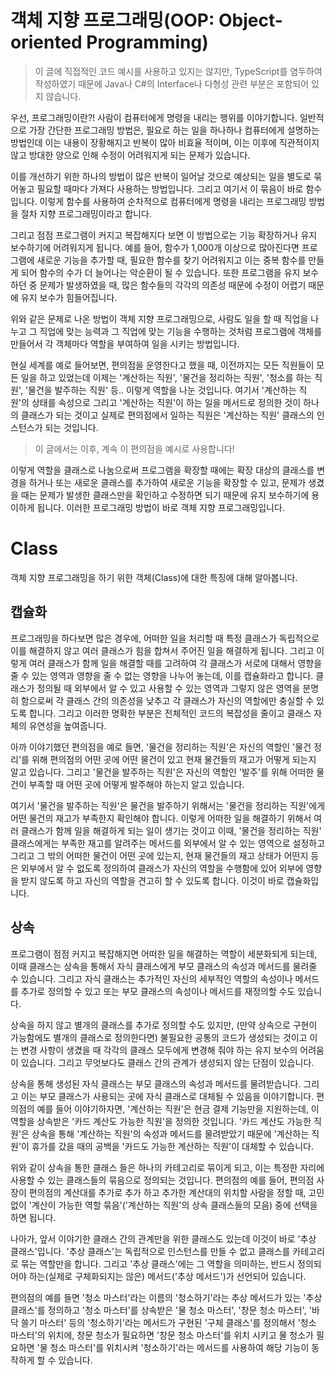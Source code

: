 # 객체 지향 프로그래밍(OOP: Object-oriented Programming)

> 이 글에 직접적인 코드 예시를 사용하고 있지는 않지만, TypeScript를 염두하여 작성하였기 때문에 Java나 C#의 Interface나 다형성 관련 부분은 포함되어 있지 않습니다.

우선, 프로그래밍이란?! 사람이 컴퓨터에게 명령을 내리는 행위를 이야기합니다.
일반적으로 가장 간단한 프로그래밍 방법은, 필요로 하는 일을 하나하나 컴퓨터에게 설명하는 방법인데 이는 내용이 장황해지고 반복이 많아 비효율 적이며, 이는 이후에 직관적이지 않고 방대한 양으로 인해 수정이 어려워지게 되는 문제가 있습니다.

이를 개선하기 위한 하나의 방법이 많은 반복이 일어날 것으로 예상되는 일을 별도로 묶어놓고 필요할 때마다 가져다 사용하는 방법입니다. 그리고 여기서 이 묶음이 바로 함수입니다. 이렇게 함수를 사용하여 순차적으로 컴퓨터에게 명령을 내리는 프로그래밍 방법을 절차 지향 프로그래밍이라고 합니다.

그리고 점점 프로그램이 커지고 복잡해지다 보면 이 방법으로는 기능 확장하거나 유지 보수하기에 어려워지게 됩니다. 예를 들어, 함수가 1,000개 이상으로 많아진다면 프로그램에 새로운 기능을 추가할 때, 필요한 함수를 찾기 어려워지고 이는 중복 함수를 만들 게 되어 함수의 수가 더 늘어나는 악순환이 될 수 있습니다. 또한 프로그램을 유지 보수하던 중 문제가 발생하였을 때, 많은 함수들의 각각의 의존성 때문에 수정이 어렵기 때문에 유지 보수가 힘들어집니다.

위와 같은 문제로 나온 방법이 객체 지향 프로그래밍으로, 사람도 일을 할 때 직업을 나누고 그 직업에 맞는 능력과 그 직업에 맞는 기능을 수행하는 것처럼 프로그램에 객체를 만들어서 각 객체마다 역할을 부여하여 일을 시키는 방법입니다.

현실 세계를 예로 들어보면, 편의점을 운영한다고 했을 때, 이전까지는 모든 직원들이 모든 일을 하고 있었는데 이제는 '계산하는 직원', '물건을 정리하는 직원', '청소를 하는 직원', '물건을 발주하는 직원' 등.. 이렇게 역할을 나눈 것입니다. 여기서 '계산하는 직원'의 상태를 속성으로 그리고 '계산하는 직원'이 하는 일을 메서드로 정의한 것이 하나의 클래스가 되는 것이고 실제로 편의점에서 일하는 직원은 '계산하는 직원' 클래스의 인스턴스가 되는 것입니다.

> 이 글에서는 이후, 계속 이 편의점을 예시로 사용합니다!

이렇게 역할을 클래스로 나눔으로써 프로그램을 확장할 때에는 확장 대상의 클래스를 변경을 하거나 또는 새로운 클래스를 추가하여 새로운 기능을 확장할 수 있고, 문제가 생겼을 때는 문제가 발생한 클래스만을 확인하고 수정하면 되기 때문에 유지 보수하기에 용이하게 됩니다. 이러한 프로그래밍 방법이 바로 객체 지향 프로그래밍입니다.

# Class

객체 지향 프로그래밍을 하기 위한 객체(Class)에 대한 특징에 대해 알아봅니다.

## 캡슐화

프로그래밍을 하다보면 많은 경우에, 어떠한 일을 처리할 때 특정 클래스가 독립적으로 이를 해결하지 않고 여러 클래스가 힘을 합쳐서 주어진 일을 해결하게 됩니다. 그리고 이렇게 여러 클래스가 함께 일을 해결할 때를 고려하여 각 클래스가 서로에 대해서 영향을 줄 수 있는 영역과 영향을 줄 수 없는 영향을 나누어 놓는데, 이를 캡슐화라고 합니다. 클래스가 정의될 때 외부에서 알 수 있고 사용할 수 있는 영역과 그렇지 않은 영역을 분명히 함으로써 각 클래스 간의 의존성을 낮추고 각 클래스가 자신의 역할에만 충실할 수 있도록 합니다. 그리고 이러한 명확한 부분은 전체적인 코드의 복잡성을 줄이고 클래스 자체의 유연성을 높여줍니다.

아까 이야기했던 편의점을 예로 들면, '물건을 정리하는 직원'은 자신의 역할인 '물건 정리'를 위해 편의점의 어떤 곳에 어떤 물건이 있고 현재 물건들의 재고가 어떻게 되는지 알고 있습니다. 그리고 '물건을 발주하는 직원'은 자신의 역할인 '발주'를 위해 어떠한 물건이 부족할 때 어떤 곳에 어떻게 발주해야 하는지 알고 있습니다.

여기서 '물건을 발주하는 직원'은 물건을 발주하기 위해서는 '물건을 정리하는 직원'에게 어떤 물건의 재고가 부족한지 확인해야 합니다. 이렇게 어떠한 일을 해결하기 위해서 여러 클래스가 함께 일을 해결하게 되는 일이 생기는 것이고 이때, '물건을 정리하는 직원' 클래스에게는 부족한 재고를 알려주는 메서드를 외부에서 알 수 있는 영역으로 설정하고 그리고 그 밖의 어떠한 물건이 어떤 곳에 있는지, 현재 물건들의 재고 상태가 어떤지 등은 외부에서 알 수 없도록 정의하여 클래스가 자신의 역할을 수행함에 있어 외부에 영향을 받지 않도록 하고 자신의 역할을 견고히 할 수 있도록 합니다. 이것이 바로 캡슐화입니다.

## 상속

프로그램이 점점 커지고 복잡해지면 어떠한 일을 해결하는 역할이 세분화되게 되는데, 이때 클래스는 상속을 통해서 자식 클래스에게 부모 클래스의 속성과 메서드를 물려줄 수 있습니다. 그리고 자식 클래스는 추가적인 자신의 세부적인 역할의 속성이나 메서드를 추가로 정의할 수 있고 또는 부모 클래스의 속성이나 메서드를 재정의할 수도 있습니다.

상속을 하지 않고 별개의 클래스를 추가로 정의할 수도 있지만, (만약 상속으로 구현이 가능함에도 별개의 클래스로 정의한다면) 불필요한 공통의 코드가 생성되는 것이고 이는 변경 사항이 생겼을 때 각각의 클래스 모두에게 변경해 줘야 하는 유지 보수의 어려움이 있습니다. 그리고 무엇보다도 클래스 간의 관계가 생성되지 않는 단점이 있습니다.

상속을 통해 생성된 자식 클래스는 부모 클래스의 속성과 메서드를 물려받습니다. 그리고 이는 부모 클래스가 사용되는 곳에 자식 클래스로 대체될 수 있음을 이야기합니다. 편의점의 예를 들어 이야기하자면, '계산하는 직원'은 현금 결제 기능만을 지원하는데, 이 역할을 상속받은 '카드 계산도 가능한 직원'을 정의한 것입니다. '카드 계산도 가능한 직원'은 상속을 통해 '계산하는 직원'의 속성과 메서드를 물려받았기 때문에 '계산하는 직원'이 휴가를 갔을 때의 공백을 '카드도 가능한 계산하는 직원'이 대체할 수 있습니다.

위와 같이 상속을 통한 클래스 들은 하나의 카테고리로 묶이게 되고, 이는 특정한 자리에 사용할 수 있는 클래스들의 묶음으로 정의되는 것입니다. 편의점의 예를 들어, 편의점 사장이 편의점의 계산대를 추가로 추가 하고 추가한 계산대의 위치할 사람을 정할 때, 고민 없이 '계산이 가능한 역할 묶음'('계산하는 직원'의 상속 클래스들의 모음) 중에 선택을 하면 됩니다.

나아가, 앞서 이야기한 클래스 간의 관계만을 위한 클래스도 있는데 이것이 바로 '추상 클래스'입니다. '추상 클래스'는 독립적으로 인스턴스를 만들 수 없고 클래스를 카테고리로 묶는 역할만을 합니다. 그리고 '추상 클래스'에는 그 역할을 의미하는, 반드시 정의되어야 하는(실제로 구체화되지는 않은) 메서드('추상 메서드')가 선언되어 있습니다.

편의점의 예를 들면 '청소 마스터'라는 이름의 '청소하기'라는 추상 메서드가 있는 '추상 클래스'를 정의하고 '청소 마스터'를 상속받은 '물 청소 마스터', '창문 청소 마스터', '바닥 쓸기 마스터' 등의 '청소하기'라는 메서드가 구현된 '구체 클래스'를 정의해서 '청소 마스터'의 위치에, 창문 청소가 필요하면 '창문 청소 마스터'를 위치 시키고 물 청소가 필요하면 '물 청소 마스터'를 위치시켜 '청소하기'라는 메서드를 사용하여 해당 기능이 동작하게 할 수 있습니다.
